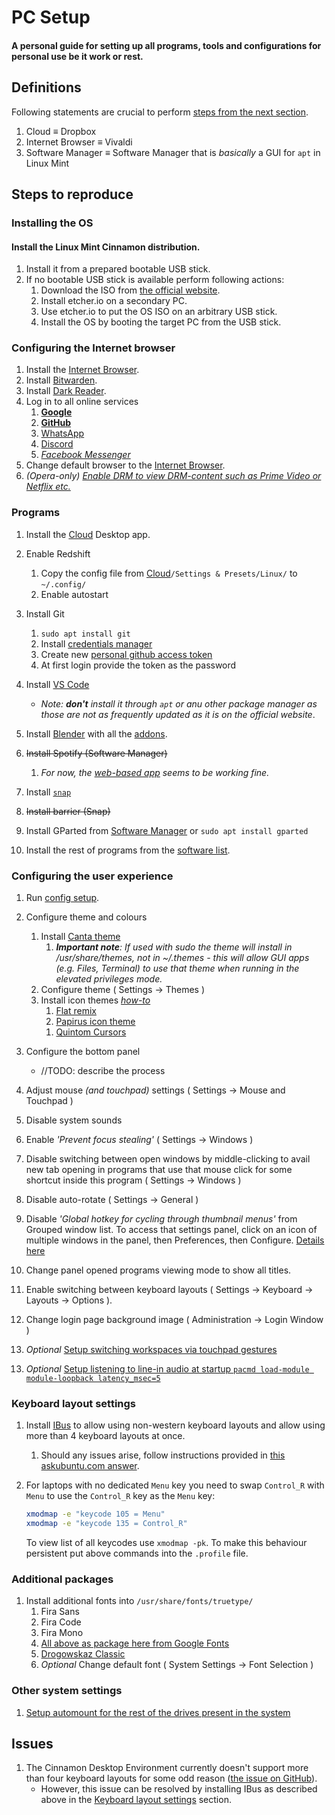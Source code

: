# PC Setup
  #### A personal guide for setting up all programs, tools and configurations for personal use be it work or rest.

## Definitions
Following statements are crucial to perform [steps from the next section](#steps-to-reproduce).

1. Cloud $\equiv$ Dropbox
2. Internet Browser $\equiv$ Vivaldi
3. Software Manager $\equiv$ Software Manager that is *basically* a GUI for `apt` in Linux Mint

## Steps to reproduce

### Installing the OS

#### Install the Linux Mint Cinnamon distribution.

1. Install it from a prepared bootable USB stick.
2. If no bootable USB stick is available perform following actions:
   1. Download the ISO from [the official website](https://linuxmint.com/download.php).
   2. Install etcher.io on a secondary PC.
   3. Use etcher.io to put the OS ISO on an arbitrary USB stick.
   4. Install the OS by booting the target PC from the USB stick.

### Configuring the Internet browser

   1. Install the [Internet Browser](#definitions).
   2. Install [Bitwarden](https://bitwarden.com/#download).
   3. Install [Dark Reader](https://chrome.google.com/webstore/detail/dark-reader/eimadpbcbfnmbkopoojfekhnkhdbieeh).
   4. Log in to all online services
      1. [**Google**](accounts.google.com/)
      2. [**GitHub**](https://github.com/login)
      3. [WhatsApp](https://web.whatsapp.com/)
      4. [Discord](https://discordapp.com/channels/@me)
      5. [*Facebook Messenger*](https://www.messenger.com/)
   5. Change default browser to the [Internet Browser](#definitions).
   6. *(Opera-only) [Enable DRM to view DRM-content such as Prime Video or Netflix etc.](https://forums.opera.com/topic/28663/widevine-and-opera/29)*

### Programs

1. Install the [Cloud](#definitions) Desktop app.

2. Enable Redshift
   1. Copy the config file from [Cloud](#definitions)`/Settings & Presets/Linux/` to `~/.config/`
   2. Enable autostart

3. Install Git
   1. `sudo apt install git`
   2. Install [credentials manager](https://stackoverflow.com/questions/36585496/error-when-using-git-credential-helper-with-gnome-keyring-as-sudo/40312117#40312117)
   3. Create new [personal github access token](https://github.com/settings/tokens)
   4. At first login provide the token as the password

4. Install [VS Code](https://code.visualstudio.com/)
    - *Note: __don't__ install it through `apt` or anu other package manager as those are not as frequently updated as it is on the official website*.

5. Install [Blender](https://www.blender.org/download/) with all the [addons](blender-notes.md#addons).

6. ~~Install Spotify (Software Manager)~~
   1. *For now, the [web-based app](https://open.spotify.com/collection/playlists) seems to be working fine.*

7. Install [`snap`](https://snapcraft.io/docs/installing-snap-on-linux-mint)

8. ~~Install barrier (Snap)~~

9.  Install GParted from [Software Manager](#definitions) or `sudo apt install gparted`

10. Install the rest of programs from the [software list](software-list.md).

### Configuring the user experience

1. Run [config setup](../config/readme.md).

2.  Configure theme and colours
    1. Install [Canta theme](https://github.com/vinceliuice/Canta-theme)
       1. *__Important note__: If used with sudo the theme will install in /usr/share/themes, not in ~/.themes - this will allow GUI apps (e.g. Files, Terminal) to use that theme when running in the elevated privileges mode.*
    2. Configure theme
       ( Settings $\to$ Themes )
    3. Install icon themes *[how-to](https://itsfoss.com/install-icon-linux-mint/)*
       1. [Flat remix](https://drasite.com/flat-remix )
       2. [Papirus icon theme](https://github.com/PapirusDevelopmentTeam/papirus-icon-theme#installation)
       <!-- spellchecker: disable-next-line -->
       1. [Quintom Cursors](https://www.gnome-look.org/p/1329799/)

3. Configure the bottom panel
   - //TODO: describe the process

4. Adjust mouse *(and touchpad)* settings ( Settings $\to$ Mouse and Touchpad )

5. Disable system sounds

6. Enable *'Prevent focus stealing'* ( Settings $\to$ Windows )

7. Disable switching between open windows by middle-clicking to avail new tab opening in programs that use that mouse click for some shortcut inside this program ( Settings $\to$ Windows )

8. Disable auto-rotate ( Settings $\to$ General )

9.  Disable *'Global hotkey for cycling through thumbnail menus'* from Grouped window list. To access that settings panel, click on an icon of multiple windows in the panel, then Preferences, then Configure. [Details here](https://forums.linuxmint.com/viewtopic.php?t=291898)

10. Change panel opened programs viewing mode to show all titles.

11. Enable switching between keyboard layouts ( Settings $\to$ Keyboard $\to$ Layouts $\to$ Options ).

12.  Change login page background image ( Administration $\to$ Login Window )

13. *Optional* [Setup switching workspaces via touchpad gestures](https://github.com/Hikari9/comfortable-swipe)

<!-- spellchecker: disable-next-line -->
13. *Optional* [Setup listening to line-in audio at startup `pacmd load-module module-loopback latency_msec=5`](https://unix.stackexchange.com/questions/263274/pipe-mix-line-in-to-output-in-pulseaudio)

### Keyboard layout settings

1. Install [IBus](https://forums.linuxmint.com/viewtopic.php?t=160272) to allow using non-western keyboard layouts and allow using more than 4 keyboard layouts at once.
    1.  Should any issues arise, follow instructions provided in [this askubuntu.com answer](https://askubuntu.com/a/793046).

2. For laptops with no dedicated `Menu` key you need to swap `Control_R` with `Menu` to use the `Control_R` key as the `Menu` key:
    ```bash
    xmodmap -e "keycode 105 = Menu"
    xmodmap -e "keycode 135 = Control_R"
    ```
    To view list of all keycodes use `xmodmap -pk`.
    To make this behaviour persistent put above commands into the `.profile` file.

### Additional packages

1. Install additional fonts into `/usr/share/fonts/truetype/`
    1.  Fira Sans
    2.  Fira Code
    3.  Fira Mono
    4.  [All above as package here from Google Fonts](https://fonts.google.com/selection?query=fira&selection.family=Fira+Code%7CFira+Mono%7CFira+Sans)
    5.  [Drogowskaz Classic](http://www.drogowskazclassic.pl/pismo.php)
    6.  *Optional* Change default font ( System Settings $\to$ Font Selection )

### Other system settings

1.  [Setup automount for the rest of the drives present in the system](https://fossbytes.com/how-to-auto-mount-partitions-on-boot-in-linux-easily/)

## Issues

1. The Cinnamon Desktop Environment currently doesn't support more than four keyboard layouts for some odd reason ([the issue on GitHub](https://github.com/linuxmint/cinnamon/issues/3212#issuecomment-337725452)).
   - However, this issue can be resolved by installing IBus as described above in the [Keyboard layout settings](#keyboard-layout-settings) section.
